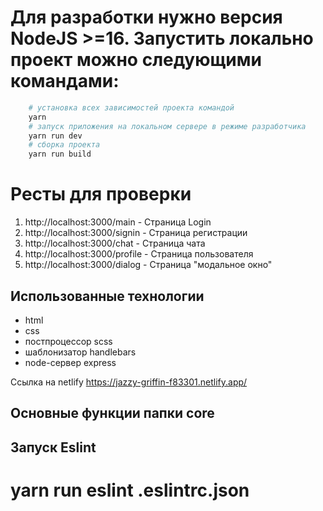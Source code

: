 # Для разработки нужно версия NodeJS >=16. Запустить локально проект можно следующими командами:

```bash
	# установка всех зависимостей проекта командой
	yarn
	# запуск приложения на локальном сервере в режиме разработчика
	yarn run dev
	# сборка проекта
	yarn run build
```

# Ресты для проверки

1. http://localhost:3000/main - 		Страница Login
2. http://localhost:3000/signin - 	Страница регистрации
3. http://localhost:3000/chat - 		Страница чата
4. http://localhost:3000/profile - 	Страница пользователя
5. http://localhost:3000/dialog - 	Страница "модальное окно"

## Использованные технологии

- html
- css
- постпроцессор scss
- шаблонизатор handlebars
- node-сервер express

Ссылка на netlify https://jazzy-griffin-f83301.netlify.app/
## Основные функции папки core

## Запуск Eslint
# yarn run eslint .eslintrc.json

